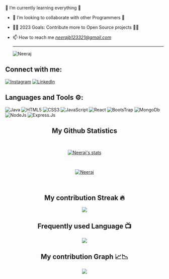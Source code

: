 🌱 I’m currently learning everything 📝
- 👯 I’m looking to collaborate with other Programmers 🎥
- 👨‍💻 2023 Goals: Contribute more to Open Source projects 👨‍💻
- 📫 How to reach me *neerajb123321@gmail.com*


  <hr><img src="https://komarev.com/ghpvc/?username=NeerajBhandari007&label=Profile%20views&color=0e75b6&style=flat" alt="Neeraj" /> </p>


## Connect with me:
<!-- [![Gmail](https://img.shields.io/badge/Gmail-D14836?style=for-the-badge&logo=gmail&logoColor=white)](neerajb123321@gmail.com) -->
[![Instagram](https://img.shields.io/badge/Instagram-%23E4405F.svg?style=for-the-badge&logo=Instagram&logoColor=white)](https://www.instagram.com/neerajbhandari5523/?hl=en)
[![LinkedIn](https://img.shields.io/badge/linkedin-%230077B5.svg?style=for-the-badge&logo=linkedin&logoColor=white)](https://www.linkedin.com/in/neeraj-bhandari-6bb11319b/)


## Languages and Tools ⚙️:

![Java](https://img.shields.io/badge/java-%23ED8B00.svg?style=for-the-badge&logo=java&logoColor=white) ![HTML5](https://img.shields.io/badge/html5-%23E34F26.svg?style=for-the-badge&logo=html5&logoColor=white) ![CSS3](https://img.shields.io/badge/css3-%231572B6.svg?style=for-the-badge&logo=css3&logoColor=white)  ![JavaScript](https://img.shields.io/badge/JavaScript-F7DF1E?style=for-the-badge&logo=javascript&logoColor=black) ![React](https://img.shields.io/badge/React-20232A?style=for-the-badge&logo=react&logoColor=61DAFB) ![BootsTrap](https://img.shields.io/badge/Bootstrap-563D7C?style=for-the-badge&logo=bootstrap&logoColor=white) ![MongoDb](https://img.shields.io/badge/MongoDb-ffffff.svg?style=for-the-badge&logo=MongoDb&logoColor=gren) ![NodeJs](https://img.shields.io/badge/Node.js-43853D?style=for-the-badge&logo=node.js&logoColor=white) ![Express.Js](https://img.shields.io/badge/Express.js-404D59?style=for-the-badge)

<h2 align="center">My Github Statistics </h2>   
<br>
<p align="center">
<a href="https://github.com/NeerajBhandari007">
<img align="center" alt="Neeraj's stats"
src="https://github-readme-stats-xi-rosy-19.vercel.app/api?username=NeerajBhandari007&show_icons=true&hide_border=true&count_private=true&bg_color=22272e&title_color=00ffff&text_color=ffffff&icon_color=ffffff"/>
</a>
   </p>
 <br>
  <p align="center"> 
  <a href="https://github.com/ryo-ma/github-profile-trophy">
    <img src="https://github-profile-trophy.vercel.app/?username=NeerajBhandari007&theme=onedark" alt="Neeraj" /> 
  </a>
</p>
 <br>


<h2 align="center">My contribution Streak 🔥</h2>
<p align="center">
    <img src="https://github-readme-streak-stats.herokuapp.com/?user=NeerajBhandari007&theme=dark&hide_border=true&background=22272e&stroke=0000"/>
 </p>
 
  <h2 align="center">Frequently used Language 📺</h2>
<p align="center">
  <a href="https://github.com/Iamtripathisatyam/github-readme-streak-stats">
    <img src="https://github-readme-stats.vercel.app/api/top-langs/?username=NeerajBhandari007&theme=dark&hide_border=true&background=22272e&stroke=0000"/>
  </a>
 </p> 

 </p>  
 <h2 align="center">My contribution Graph 📈📉</h2>
<p align="center">
  <a href="https://github.com/NeerajBhandari007">
    <img src="https://activity-graph.herokuapp.com/graph?username=NeerajBhandari007&theme=xcode"/>
  </a>
